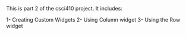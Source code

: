 This is part 2 of the csci410 project. It includes:

1- Creating Custom Widgets
2- Using Column widget
3- Using the Row widget
